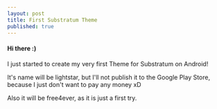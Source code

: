 ```yaml
---
layout: post
title: First Substratum Theme
published: true
---
```


####  Hi there :)
I just started to create my very first Theme for Substratum on Android!

It's name will be lightstar, but I'll not publish it to the Google Play Store,
because I just don't want to pay any money xD

Also it will be free4ever, as it is just a first try.

